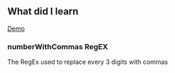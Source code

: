 ## What did I learn

[Demo](https://eowino.github.io/JS30/TypeAhead/)

### numberWithCommas RegEX

The RegEx used to replace every 3 digits with commas
